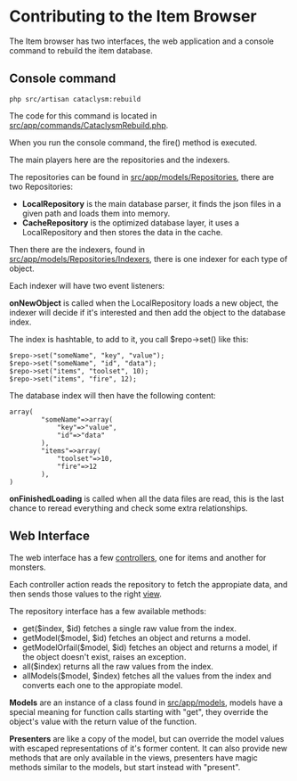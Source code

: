 Contributing to the Item Browser
================================

The Item browser has two interfaces, the web application and a console 
command to rebuild the item database.

Console command
---------------

```
php src/artisan cataclysm:rebuild
```


The code for this command is located in 
[src/app/commands/CataclysmRebuild.php](src/app/commands/CataclsymRebuild.php).

When you run the console command, the fire() method is executed.

The main players here are the repositories and the indexers.

The repositories can be found in 
[src/app/models/Repositories](src/app/models/Repositories), 
there are two Repositories:

* **LocalRepository** is the main database parser, it finds the json files 
in a given path and loads them into memory.
* **CacheRepository** is the optimized database layer, it uses a 
LocalRepository and then stores the data in the cache.

Then there are the indexers, found in 
[src/app/models/Repositories/Indexers](src/app/models/Repositories/Indexers), 
there is one indexer for each type of object.

Each indexer will have two event listeners:

**onNewObject** is called when the LocalRepository loads a new object, 
the indexer will decide if it's interested and then add the object to 
the database index.

The index is hashtable, to add to it, you call $repo->set() like this:

```
$repo->set("someName", "key", "value");
$repo->set("someName", "id", "data");
$repo->set("items", "toolset", 10);
$repo->set("items", "fire", 12);
```

The database index will then have the following content:

```
array(
        "someName"=>array(
            "key"=>"value",
            "id"=>"data"
        ),
        "items"=>array(
            "toolset"=>10,
            "fire"=>12
        ),
)
```

**onFinishedLoading** is called when all the data files are read, this is 
the last chance to reread everything and check some extra relationships.


Web Interface
-------------

The web interface has a few [controllers](src/app/controllers), one for 
items and another for monsters. 

Each controller action reads the repository to fetch the appropiate data, 
and then sends those values to the right [view](src/app/views).

The repository interface has a few available methods:

* get($index, $id) fetches a single raw value from the index.
* getModel($model, $id) fetches an object and returns a model.
* getModelOrfail($model, $id) fetches an object and returns a model, if the 
object doesn't exist, raises an exception.
* all($index) returns all the raw values from the index.
* allModels($model, $index) fetches all the values from the index and converts
each one to the appropiate model.

**Models** are an instance of a class found in [src/app/models](src/app/models), models have a special meaning for function calls starting with "get", they override the object's value with the return value of the function.

**Presenters** are like a copy of the model, but can override the model values
with escaped representations of it's former content. It can also provide new methods that are only available in the views, presenters have magic methods similar to the models, but start instead with "present".
